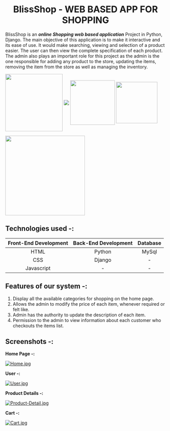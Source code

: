 <h1 id="custom-id" align="center">BlissShop - WEB BASED APP FOR SHOPPING</h1>


BlissShop is an ***online Shopping web based application*** Project in Python, Django. The main objective of this application is to make it interactive and its ease of use. It would make searching, viewing and selection of a product easier. The user can then view the complete specification of each product. The admin also plays an important role for this project as the admin is the one responsible for adding any product to the store, updating the items, removing the item from the store as well as managing the inventory.

<img src="https://forthebadge.com/images/featured/featured-built-with-love.svg" width="180" align="center">   <img src="https://forthebadge.com/images/badges/made-with-python.svg" align="center">   <img src="https://forthebadge.com/images/badges/uses-html.svg" width="140" align="center"> <img src="https://forthebadge.com/images/badges/uses-css.svg" width="130" align="center">  

<img src="https://forthebadge.com/images/badges/made-with-javascript.svg" width="250" align="center">

## Technologies used -:

Front-End Development  | Back-End Development |    Database     |
:----------------------: | :---------------------: | :---------------: |
HTML           |        Python        |      MySql      |
CSS            |        Django        |        -              
Javascript     |          -           |        -

## Features of our system -:
1. Display all the available categories for shopping on the home page.
2. Allows the admin to modify the price of each item, whenever required or felt like.
3. Admin has the authority to update the description of each item.
4. Permission to the admin to view information about each customer who checkouts the items list.

## Screenshots -:

**Home Page -:**

[![Home.jpg](https://i.postimg.cc/Y9vVjZCt/Home.jpg)](https://postimg.cc/njtTPdmW)

**User -:**

[![User.jpg](https://i.postimg.cc/jjH4xrfp/User.jpg)](https://postimg.cc/jWj7cmZc)

**Product Details -:**

[![Product-Detail.jpg](https://i.postimg.cc/tTn4j98b/Product-Detail.jpg)](https://postimg.cc/mzRs3Wbp)

**Cart -:**

[![Cart.jpg](https://i.postimg.cc/VvyG7Fjw/Cart.jpg)](https://postimg.cc/r0JNsxnZ)



